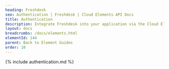 ```yaml
---
heading: Freshdesk
seo: Authentication | Freshdesk | Cloud Elements API Docs
title: Authentication
description: Integrate Freshdesk into your application via the Cloud Elements APIs.
layout: docs
breadcrumbs: /docs/elements.html
elementId: 144
parent: Back to Element Guides
order: 10
---
```


{% include authentication.md %}
